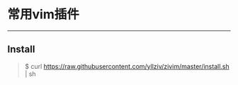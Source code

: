 # **常用vim插件**
------------------
## Install

> $ curl https://raw.githubusercontent.com/yllziv/zivim/master/install.sh | sh


